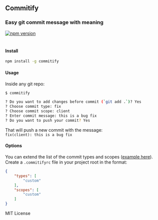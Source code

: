 ## **Commitify**

### Easy git commit message with meaning
[![npm version](https://badge.fury.io/js/commitify.svg)](https://badge.fury.io/js/commitify)
#

#### Install
```sh
npm install -g commitify
```

#### Usage
Inside any git repo:
```sh
$ commitify

? Do you want to add changes before commit (`git add .`)? Yes
? Choose commit type: fix
? Choose commit scope: client
? Enter commit message: this is a bug fix
? Do you want to push your commit? Yes
```

That will push a new commit with the message:  
`fix(client): this is a bug fix`

#### Options
You can extend the list of the commit types and scopes ([example here](.commitifyrc)).  
Create a `.commitifyrc` file in your project root in the format:

```json
{
    "types": [
        "custom"
    ],
    "scopes": [
        "custom"
    ]
}
```

MIT License